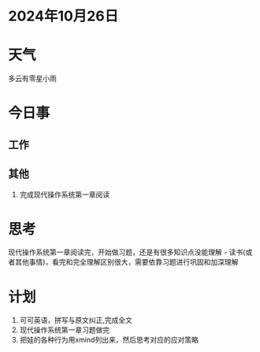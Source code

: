 # 2024年10月26日
# 天气
多云有零星小雨
# 今日事
## 工作

## 其他
1. 完成现代操作系统第一章阅读

# 思考
现代操作系统第一章阅读完，开始做习题，还是有很多知识点没能理解 - 读书(或者其他事情)，看完和完全理解区别很大，需要依靠习题进行巩固和加深理解

# 计划
1. 可可英语，拼写与原文纠正,完成全文
2. 现代操作系统第一章习题做完
3. 把娃的各种行为用xmind列出来，然后思考对应的应对策略